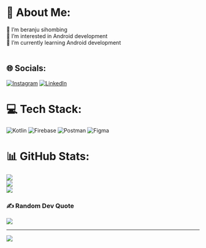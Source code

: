 # 💫 About Me:
👋 I’m beranju sihombing<br>👀 I’m interested in Android development<br>🌱 I’m currently learning Android development <br><br>


## 🌐 Socials:
[![Instagram](https://img.shields.io/badge/Instagram-%23E4405F.svg?logo=Instagram&logoColor=white)](https://instagram.com/beranju_) [![LinkedIn](https://img.shields.io/badge/LinkedIn-%230077B5.svg?logo=linkedin&logoColor=white)](https://linkedin.com/in/beranju-sihombing) 

# 💻 Tech Stack:
![Kotlin](https://img.shields.io/badge/kotlin-%230095D5.svg?style=for-the-badge&logo=kotlin&logoColor=white) ![Firebase](https://img.shields.io/badge/firebase-%23039BE5.svg?style=for-the-badge&logo=firebase) ![Postman](https://img.shields.io/badge/Postman-FF6C37?style=for-the-badge&logo=postman&logoColor=white) 	![Figma](https://img.shields.io/badge/figma-%23F24E1E.svg?style=for-the-badge&logo=figma&logoColor=white)
# 📊 GitHub Stats:
![](https://github-readme-stats.vercel.app/api?username=ribakmasude&theme=dark&hide_border=false&include_all_commits=true&count_private=true)<br/>
![](https://github-readme-streak-stats.herokuapp.com/?user=ribakmasude&theme=dark&hide_border=false)<br/>
![](https://github-readme-stats.vercel.app/api/top-langs/?username=ribakmasude&theme=dark&hide_border=false&include_all_commits=true&count_private=true&layout=compact)

### ✍️ Random Dev Quote
![](https://quotes-github-readme.vercel.app/api?type=horizontal&theme=radical)

---
[![](https://visitcount.itsvg.in/api?id=ribakmasude&icon=0&color=0)](https://visitcount.itsvg.in)

<!-- Proudly created with GPRM ( https://gprm.itsvg.in ) -->
